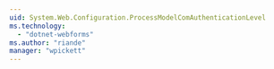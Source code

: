 ```yaml
---
uid: System.Web.Configuration.ProcessModelComAuthenticationLevel
ms.technology: 
  - "dotnet-webforms"
ms.author: "riande"
manager: "wpickett"
---
```

